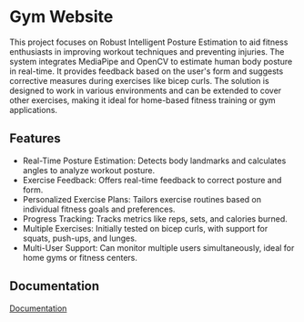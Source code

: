 # Gym Website

This project focuses on Robust Intelligent Posture Estimation to aid fitness enthusiasts in improving workout techniques and preventing injuries. The system integrates MediaPipe and OpenCV to estimate human body posture in real-time. It provides feedback based on the user's form and suggests corrective measures during exercises like bicep curls. The solution is designed to work in various environments and can be extended to cover other exercises, making it ideal for home-based fitness training or gym applications.


## Features
- Real-Time Posture Estimation: Detects body landmarks and calculates angles to analyze workout posture.
- Exercise Feedback: Offers real-time feedback to correct posture and form.
- Personalized Exercise Plans: Tailors exercise routines based on individual fitness goals and preferences.
- Progress Tracking: Tracks metrics like reps, sets, and calories burned.
- Multiple Exercises: Initially tested on bicep curls, with support for squats, push-ups, and lunges.
- Multi-User Support: Can monitor multiple users simultaneously, ideal for home gyms or fitness centers.



## Documentation

[Documentation](https://docs.google.com/document/d/1IBn42dubrFMHuo_YqIcvaiDdiA23Zlqd/edit?usp=sharing&ouid=108377073670061177118&rtpof=true&sd=true)

